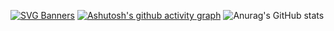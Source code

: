 <!--
**RayMuan/RayMuan** is a ✨ _special_ ✨ repository because its `README.md` (this file) appears on your GitHub profile.

Here are some ideas to get you started:
- 🔭 I’m currently working on ...
- 🌱 I’m currently learning ...
- 👯 I’m looking to collaborate on ...
- 🤔 I’m looking for help with ...
- 💬 Ask me about ...
- 📫 How to reach me: ...
- 😄 Pronouns: ...
- ⚡ Fun fact: ...
-->
[![SVG Banners](https://svg-banners.vercel.app/api?type=typeWriter&text1=RayMuan%20GitHub%20👨‍💻&width=1100&height=200)](https://github.com/Akshay090/svg-banners)
[![Ashutosh's github activity graph](https://github-readme-activity-graph.vercel.app/graph?username=RayMuan&theme=react-dark)](https://github.com/ashutosh00710/github-readme-activity-graph)
![Anurag's GitHub stats](https://github-readme-stats.vercel.app/api?username=anuraghazra&show_icons=true&theme=radical)
